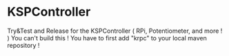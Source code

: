 # KSPController
Try&amp;Test and Release for the KSPController ( RPi, Potentiometer, and more ! )
You can't build this ! You have to first add "krpc" to your local maven repository !
